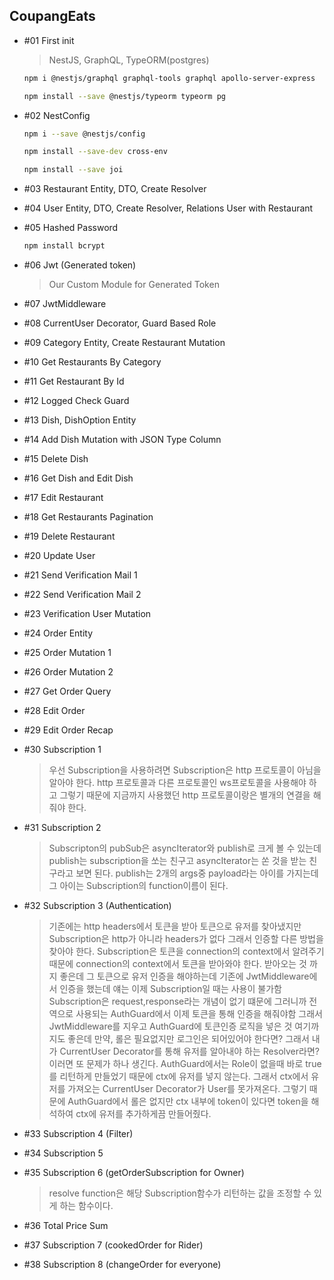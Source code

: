 ## CoupangEats

- #01 First init

  > NestJS, GraphQL, TypeORM(postgres)

  ```bash
  npm i @nestjs/graphql graphql-tools graphql apollo-server-express

  npm install --save @nestjs/typeorm typeorm pg
  ```

- #02 NestConfig

  ```bash
  npm i --save @nestjs/config

  npm install --save-dev cross-env

  npm install --save joi
  ```

- #03 Restaurant Entity, DTO, Create Resolver

- #04 User Entity, DTO, Create Resolver, Relations User with Restaurant

- #05 Hashed Password

  ```bash
  npm install bcrypt
  ```

- #06 Jwt (Generated token)

  > Our Custom Module for Generated Token

- #07 JwtMiddleware

- #08 CurrentUser Decorator, Guard Based Role

- #09 Category Entity, Create Restaurant Mutation

- #10 Get Restaurants By Category

- #11 Get Restaurant By Id

- #12 Logged Check Guard

- #13 Dish, DishOption Entity

- #14 Add Dish Mutation with JSON Type Column

- #15 Delete Dish

- #16 Get Dish and Edit Dish

- #17 Edit Restaurant

- #18 Get Restaurants Pagination

- #19 Delete Restaurant

- #20 Update User

- #21 Send Verification Mail 1

- #22 Send Verification Mail 2

- #23 Verification User Mutation

- #24 Order Entity

- #25 Order Mutation 1

- #26 Order Mutation 2

- #27 Get Order Query

- #28 Edit Order

- #29 Edit Order Recap

- #30 Subscription 1

  > 우선 Subscription을 사용하려면 Subscription은 http 프로토콜이 아님을 알아야 한다.
  > http 프로토콜과 다른 프로토콜인 ws프로토콜을 사용해야 하고 그렇기 때문에 지금까지 사용했던 http 프로토콜이랑은 별개의 연결을 해줘야 한다.

- #31 Subscription 2

  > Subscripton의 pubSub은 asyncIterator와 publish로 크게 볼 수 있는데 publish는 subscription을 쏘는 친구고 asyncIterator는 쏜 것을 받는 친구라고 보면 된다.
  > publish는 2개의 args중 payload라는 아이를 가지는데 그 아이는 Subscription의 function이름이 된다.

- #32 Subscription 3 (Authentication)

  > 기존에는 http headers에서 토큰을 받아 토큰으로 유저를 찾아냈지만 Subscription은 http가 아니라 headers가 없다 그래서 인증할 다른 방법을 찾아야 한다.
  > Subscription은 토큰을 connection의 context에서 알려주기 때문에 connection의 context에서 토큰을 받아와야 한다.
  > 받아오는 것 까지 좋은데 그 토큰으로 유저 인증을 해야하는데 기존에 JwtMiddleware에서 인증을 했는데 얘는 이제 Subscription일 때는 사용이 불가함 Subscription은 request,response라는 개념이 없기 떄문에
  > 그러니까 전역으로 사용되는 AuthGuard에서 이제 토큰을 통해 인증을 해줘야함 그래서 JwtMiddleware를 지우고 AuthGuard에 토큰인증 로직을 넣은 것
  > 여기까지도 좋은데 만약, 롤은 필요없지만 로그인은 되어있어야 한다면? 그래서 내가 CurrentUser Decorator를 통해 유저를 알아내야 하는 Resolver라면?
  > 이러면 또 문제가 하나 생긴다. AuthGuard에서는 Role이 없을때 바로 true를 리턴하게 만들었기 때문에 ctx에 유저를 넣지 않는다. 그래서 ctx에서 유저를 가져오는 CurrentUser Decorator가 User를 못가져온다.
  > 그렇기 때문에 AuthGuard에서 롤은 없지만 ctx 내부에 token이 있다면 token을 해석하여 ctx에 유저를 추가하게끔 만들어줬다.

- #33 Subscription 4 (Filter)

- #34 Subscription 5

- #35 Subscription 6 (getOrderSubscription for Owner)

  > resolve function은 해당 Subscription함수가 리턴하는 값을 조정할 수 있게 하는 함수이다.

- #36 Total Price Sum

- #37 Subscription 7 (cookedOrder for Rider)

- #38 Subscription 8 (changeOrder for everyone)
